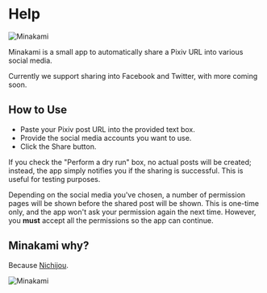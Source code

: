 # Help

![Minakami][minakami-jpg]

Minakami is a small app to automatically share a Pixiv URL into various social media.

Currently we support sharing into Facebook and Twitter, with more coming soon.

## How to Use

- Paste your Pixiv post URL into the provided text box.
- Provide the social media accounts you want to use.
- Click the Share button.

If you check the "Perform a dry run" box, no actual posts will be created; instead, the app simply notifies you if the sharing is successful. This is useful for testing purposes.

Depending on the social media you've chosen, a number of permission pages will be shown before the shared post will be shown. This is one-time only, and the app won't ask your permission again the next time. However, you **must** accept all the permissions so the app can continue.

## Minakami why?

Because [Nichijou](https://en.wikipedia.org/wiki/Nichijou).

![Minakami][minakami-gif]

[minakami-gif]: https://78.media.tumblr.com/d980732d83cf92a6db5c552abff7bc6b/tumblr_mp8b0a1QkH1qd7h1xo1_500.gif
[minakami-jpg]: https://static.zerochan.net/Nichijou.full.630911.jpg
